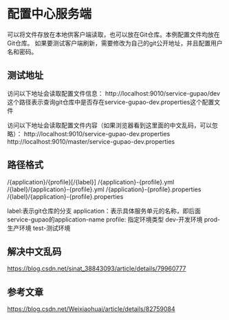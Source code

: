 # 配置中心服务端
可以将文件存放在本地供客户端读取，也可以放在Git仓库。本例配置文件均放在Git仓库。
如果要测试客户端刷新，需要修改为自己的git公开地址，并且配置用户名和密码。

## 测试地址
访问以下地址会读取配置文件信息：
http://localhost:9010/service-gupao/dev
这个路径表示查询git仓库中是否存在service-gupao-dev.properties这个配置文件

访问以下地址会读取配置文件内容（如果浏览器看到这里面的中文乱码，可以忽略）：
http://localhost:9010/service-gupao-dev.properties
http://localhost:9010/master/service-gupao-dev.properties 

## 路径格式
/{application}/{profile}[/{label}] 
/{application}-{profile}.yml 
/{label}/{application}-{profile}.yml 
/{application}-{profile}.properties 
/{label}/{application}-{profile}.properties

label:表示git仓库的分支
application：表示具体服务单元的名称，即后面service-gupao的application-name
profile: 指定环境类型
  dev-开发环境
  prod-生产环境
  test-测试环境

## 解决中文乱码
https://blog.csdn.net/sinat_38843093/article/details/79960777

## 参考文章
https://blog.csdn.net/Weixiaohuai/article/details/82759084
